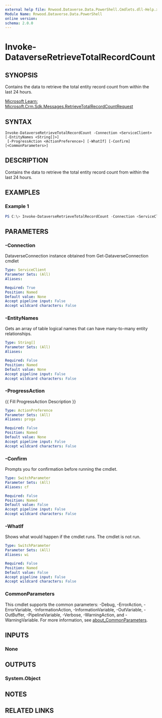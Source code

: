```yaml
---
external help file: Rnwood.Dataverse.Data.PowerShell.Cmdlets.dll-Help.xml
Module Name: Rnwood.Dataverse.Data.PowerShell
online version:
schema: 2.0.0
---
```


# Invoke-DataverseRetrieveTotalRecordCount

## SYNOPSIS
Contains the data to retrieve the total entity record count from within the last 24 hours.

[Microsoft Learn: Microsoft.Crm.Sdk.Messages.RetrieveTotalRecordCountRequest](https://learn.microsoft.com/dotnet/api/Microsoft.Crm.Sdk.Messages.RetrieveTotalRecordCountRequest)

## SYNTAX

```
Invoke-DataverseRetrieveTotalRecordCount -Connection <ServiceClient> [-EntityNames <String[]>]
 [-ProgressAction <ActionPreference>] [-WhatIf] [-Confirm] [<CommonParameters>]
```

## DESCRIPTION
Contains the data to retrieve the total entity record count from within the last 24 hours.

## EXAMPLES

### Example 1
```powershell
PS C:\> Invoke-DataverseRetrieveTotalRecordCount -Connection <ServiceClient> -EntityNames <String[]>
```

## PARAMETERS

### -Connection
DataverseConnection instance obtained from Get-DataverseConnection cmdlet

```yaml
Type: ServiceClient
Parameter Sets: (All)
Aliases:

Required: True
Position: Named
Default value: None
Accept pipeline input: False
Accept wildcard characters: False
```

### -EntityNames
Gets an array of table logical names that can have many-to-many entity relationships.

```yaml
Type: String[]
Parameter Sets: (All)
Aliases:

Required: False
Position: Named
Default value: None
Accept pipeline input: False
Accept wildcard characters: False
```

### -ProgressAction
{{ Fill ProgressAction Description }}

```yaml
Type: ActionPreference
Parameter Sets: (All)
Aliases: proga

Required: False
Position: Named
Default value: None
Accept pipeline input: False
Accept wildcard characters: False
```

### -Confirm
Prompts you for confirmation before running the cmdlet.

```yaml
Type: SwitchParameter
Parameter Sets: (All)
Aliases: cf

Required: False
Position: Named
Default value: False
Accept pipeline input: False
Accept wildcard characters: False
```

### -WhatIf
Shows what would happen if the cmdlet runs. The cmdlet is not run.

```yaml
Type: SwitchParameter
Parameter Sets: (All)
Aliases: wi

Required: False
Position: Named
Default value: False
Accept pipeline input: False
Accept wildcard characters: False
```

### CommonParameters
This cmdlet supports the common parameters: -Debug, -ErrorAction, -ErrorVariable, -InformationAction, -InformationVariable, -OutVariable, -OutBuffer, -PipelineVariable, -Verbose, -WarningAction, and -WarningVariable. For more information, see [about_CommonParameters](http://go.microsoft.com/fwlink/?LinkID=113216).

## INPUTS

### None
## OUTPUTS

### System.Object
## NOTES

## RELATED LINKS

